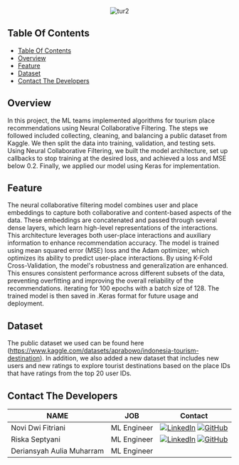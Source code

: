 <p align="center">
    <img src="https://github.com/TourID/Machine-Learning/assets/159881870/e6be832b-8bc3-4259-9508-7ea4ba7503b6" alt="tur2">
</p>

## Table Of Contents
- [Table Of Contents](#Table-Of-Contents)
- [Overview](#overview)
- [Feature](#feature)
- [Dataset](#dataset)
- [Contact The Developers](#contact-the-developers)

## Overview
In this project, the ML teams implemented algorithms for tourism place recommendations using Neural Collaborative Filtering. The steps we followed included collecting, cleaning, and balancing a public dataset from Kaggle. We then split the data into training, validation, and testing sets. Using Neural Collaborative Filtering, we built the model architecture, set up callbacks to stop training at the desired loss, and achieved a loss and MSE below 0.2. Finally, we applied our model using Keras for implementation.

## Feature
The neural collaborative filtering model combines user and place embeddings to capture both collaborative and content-based aspects of the data. These embeddings are concatenated and passed through several dense layers, which learn high-level representations of the interactions. This architecture leverages both user-place interactions and auxiliary information to enhance recommendation accuracy.
The model is trained using mean squared error (MSE) loss and the Adam optimizer, which optimizes its ability to predict user-place interactions. By using K-Fold Cross-Validation, the model's robustness and generalization are enhanced. This ensures consistent performance across different subsets of the data, preventing overfitting and improving the overall reliability of the recommendations.  iterating for 100 epochs with a batch size of 128. The trained model is then saved in .Keras format for future usage and deployment.

## Dataset
The public dataset we used can be found here (https://www.kaggle.com/datasets/aprabowo/indonesia-tourism-destination). In addition, we also added a new dataset that includes new users and new ratings to explore tourist destinations based on the place IDs that have ratings from the top 20 user IDs.

## Contact The Developers

| NAME | JOB | Contact
| ------ | ------ | ----- |
| Novi Dwi Fitriani  | ML Engineer | [![LinkedIn](https://img.shields.io/badge/LinkedIn-blue?style=flat-square&logo=linkedin)](https://www.linkedin.com/in/novidf/) [![GitHub](https://img.shields.io/badge/GitHub-black?style=flat-square&logo=github)](https://github.com/noviidwi) |
| Riska Septyani| ML Engineer |  [![LinkedIn](https://img.shields.io/badge/LinkedIn-blue?style=flat-square&logo=linkedin)](https://www.linkedin.com/in/marcella) [![GitHub](https://img.shields.io/badge/GitHub-black?style=flat-square&logo=github)](https://github.com/marcella) |
| Deriansyah Aulia Muharram | ML Engineer |  | Deriansyah Aulia Muharram | ML Engineer |  [![LinkedIn](https://img.shields.io/badge/LinkedIn-blue?style=flat-square&logo=linkedin)]([https://www.linkedin.com/in/marcella](https://www.linkedin.com/in/deriansyah-aulia-muharram/)) [![GitHub](https://img.shields.io/badge/GitHub-black?style=flat-square&logo=github)](https://github.com/smerull) |



